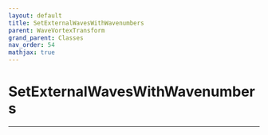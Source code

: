 ```yaml
---
layout: default
title: SetExternalWavesWithWavenumbers
parent: WaveVortexTransform
grand_parent: Classes
nav_order: 54
mathjax: true
---
```


#  SetExternalWavesWithWavenumbers




---

